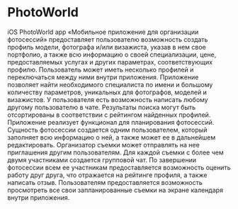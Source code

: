 # PhotoWorld
iOS PhotoWorld app
«Мобильное приложение для организации фотосессий» предоставляет пользователю возможность создать профиль модели, фотографа и/или визажиста, указав в нем свое портфолио, а также всю информацию о своей специализации, цене, предоставляемых услугах и других параметрах, соответствующих профилю. Пользователь может иметь несколько профилей и переключаться между ними внутри приложения.
Приложение позволяет найти необходимого специалиста по имени и большому количеству параметров, уникальных для фотографов, моделей и визажистов. У пользователя есть возможность написать любому другому пользователю в чате. Результаты поиска могут быть отсортированы в соответствии с рейтингом найденных профилей.
Приложение реализует функционал для планирования фотосессий. Сущность фотосессии создается одним пользователем, который заполняет всю информацию о ней, а также может ее в дальнейшем редактировать. Организатор съемки может отправлять на нее приглашения другим пользователям. Для каждой съемки с более чем двумя участниками создается групповой чат. По завершении фотосессии всем ее участникам предоставляется возможность оценить работу друг друга, что отражается на рейтинге профиля, а также написать отзыв. Пользователям предоставляется возможность просмотреть все свои запланированные съемки на экране календаря внутри приложения.
